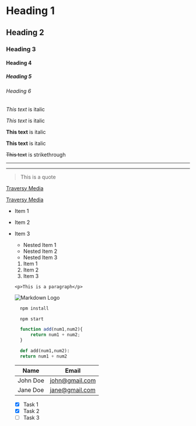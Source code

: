 <!-- Headings -->
# Heading 1
## Heading 2
### Heading 3
#### Heading 4
##### Heading 5
###### Heading 6

<!-- Italics -->
*This text* is italic

_This text_ is italic

<!-- Strong -->
**This text** is italic

__This text__ is italic

<!-- Strikethrough -->

~~This text~~ is strikethrough

<!-- Horizontal Rule -->
---
___

<!-- Blockquote -->
>This is a quote

<!-- Links -->
[Traversy Media](http://www.traversymedia.com)

[Traversy Media](http://www.traversymedia.com "Traversy Media")

<!-- UL -->
* Item 1
* Item 2
* Item 3
  * Nested Item 1
  * Nested Item 2
  * Nested Item 3

  <!-- OL -->
  1. Item 1
  1. Item 2
  1. Item 3

  <!-- Inline Code Block -->
  `<p>This is a paragraph</p>`

  <!-- Images -->
  ![Markdown Logo](https://markdown-here.com/img/icon256.png)

  <!-- Github Markdown -->

  <!-- Code Blocks -->
  ```bash
    npm install

    npm start
  ```

  ```javascript
    function add(num1,num2){
        return num1 + num2;
    }
  ```

  ```python
    def add(num1,num2):
    return num1 + num2
  ```

  <!-- Tables -->
  | Name     | Email          |
  | -------  | -------------- |
  | John Doe | john@gmail.com |
  | Jane Doe | jane@gmail.com |

  <!-- Task Lists -->
  * [x] Task 1
  * [x] Task 2
  * [ ] Task 3